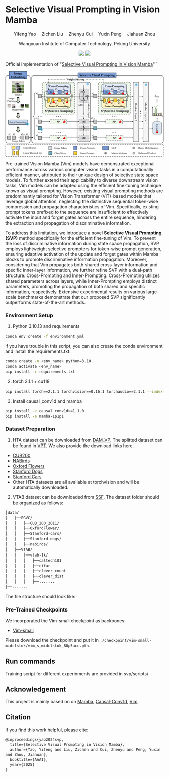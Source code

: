 # Selective Visual Prompting in Vision Mamba

<div align="center">

<div>
      Yifeng Yao&emsp; Zichen Liu&emsp; Zhenyu Cui&emsp; Yuxin Peng&emsp; Jiahuan Zhou
  </div>
<div>

  Wangxuan Institute of Computer Technology, Peking University

</div>
</div>
<p align="center">
  <a href='https://arxiv.org/abs/2412.08947'><img src='https://img.shields.io/badge/Arxiv-2412.08947-A42C25.svg?logo=arXiv'></a>
  <a href="https://hits.seeyoufarm.com"><img src="https://hits.seeyoufarm.com/api/count/incr/badge.svg?url=https%3A%2F%2Fgithub.com%2Fzhoujiahuan1991%2FAAAI2025-SVP&count_bg=%2379C83D&title_bg=%23555555&icon=&icon_color=%23E7E7E7&title=hits&edge_flat=false"/></a>
</p>

Official implementation of "[Selective Visual Prompting in Vision Mamba](https://arxiv.org/abs/2412.08947)"
`
<p align="center"><img src="./figs/pipeline-svp.png" align="center" width="750"></p>

Pre-trained Vision Mamba (Vim) models have demonstrated exceptional performance across various computer vision tasks in a computationally efficient manner, attributed to their unique design of selective state space models. To further extend their applicability to diverse downstream vision tasks, Vim models can be adapted using the efficient fine-tuning technique known as visual prompting. However, existing visual prompting methods are predominantly tailored for Vision Transformer (ViT)-based models that leverage global attention, neglecting the distinctive sequential token-wise compression and propagation characteristics of Vim. Specifically, existing prompt tokens prefixed to the sequence are insufficient to effectively activate the input and forget gates across the entire sequence, hindering the extraction and propagation of discriminative information. 

To address this limitation, we introduce a novel **Selective Visual Prompting (SVP)** method specifically for the efficient fine-tuning of Vim. To prevent the loss of discriminative information during state space propagation, SVP employs lightweight selective prompters for token-wise prompt generation, ensuring adaptive activation of the update and forget gates within Mamba blocks to promote discriminative information propagation. Moreover, considering that Vim propagates both shared cross-layer information and specific inner-layer information, we further refine SVP with a dual-path structure: Cross-Prompting and Inner-Prompting. Cross-Prompting utilizes shared parameters across layers, while Inner-Prompting employs distinct parameters, promoting the propagation of both shared and specific information, respectively. Extensive experimental results on various large-scale benchmarks demonstrate that our proposed SVP significantly outperforms state-of-the-art methods.
### Environment Setup
1. Python 3.10.13 and requirements

```bash 
conda env create -f environment.yml
```

if you have trouble in this script, you can also create the conda environment and install the requirements.txt:
```bash 
conda create -n <env_name> python=3.10
conda activate <env_name>
pip install -r requirements.txt
```

2. torch 2.1.1 + cu118
```bash 
pip install torch==2.1.1 torchvision==0.16.1 torchaudio==2.1.1 --index-url https://download.pytorch.org/whl/cu118
```
3. Install causal_conv1d and mamba
```bash
pip install -e causal_conv1d>=1.1.0
pip install -e mamba-1p1p1
```
### Dataset Preparation
1. HTA dataset can be downloaded from [DAM_VP](https://github.com/shikiw/DAM-VP/tree/main). The splitted dataset can be found in [VPT](https://github.com/KMnP/vpt). We also provide the download links here.
- [CUB200](https://data.caltech.edu/records/65de6-vp158)
- [NABirds](http://info.allaboutbirds.org/nabirds/)
- [Oxford Flowers](https://www.robots.ox.ac.uk/~vgg/data/flowers/)
- [Stanford Dogs](http://vision.stanford.edu/aditya86/ImageNetDogs/main.html)
- [Stanford Cars](https://ai.stanford.edu/~jkrause/cars/car_dataset.html)
- Other HTA datasets are all avaliable at torchvision and will be automatically downloaded.
2. VTAB dataset can be downloaded from [SSF](https://github.com/dongzelian/SSF).
The dataset folder should be organized as follows:
```bash
│data/
│   ├──FGVC/
│   │   ├──CUB_200_2011/
│   │   ├──OxfordFlower/
│   │   ├──Stanford-cars/
│   │   ├──Stanford-dogs/
│   │   ├──nabirds/
│   ├──VTAB/
│   │   │──vtab-1k/
│   │   │   ├──caltech101
│   │   │   ├──cifar
│   │   │   ├──clever_count
│   │   │   ├──clever_dist
│   │   │   ├──.......
├──.......
```

The file structure should look like:
### Pre-Trained Checkpoints

We incorporated the Vim-small checkpoint as backbones:

- [Vim-small](https://huggingface.co/hustvl/Vim-small-midclstok)

Please download the checkpoint and put it in ``./checkpoint/vim-small-midclstok/vim_s_midclstok_80p5acc.pth.``

## Run commands
Training script for different experinments are provided in svp/scripts/


## Acknowledgement

This project is mainly based on on [Mamba](https://github.com/state-spaces/mamba), [Causal-Conv1d](https://github.com/Dao-AILab/causal-conv1d), [Vim](https://github.com/hustvl/Vim).

## Citation

If you find this work helpful, please cite:
```
@inproceedings{yao2024svp,
  title={Selective Visual Prompting in Vision Mamba},
  author={Yao, Yifeng and Liu, Zichen and Cui, Zhenyu and Peng, Yuxin and Zhou, Jiahuan},
  booktitle={AAAI},
  year={2025}
}

```